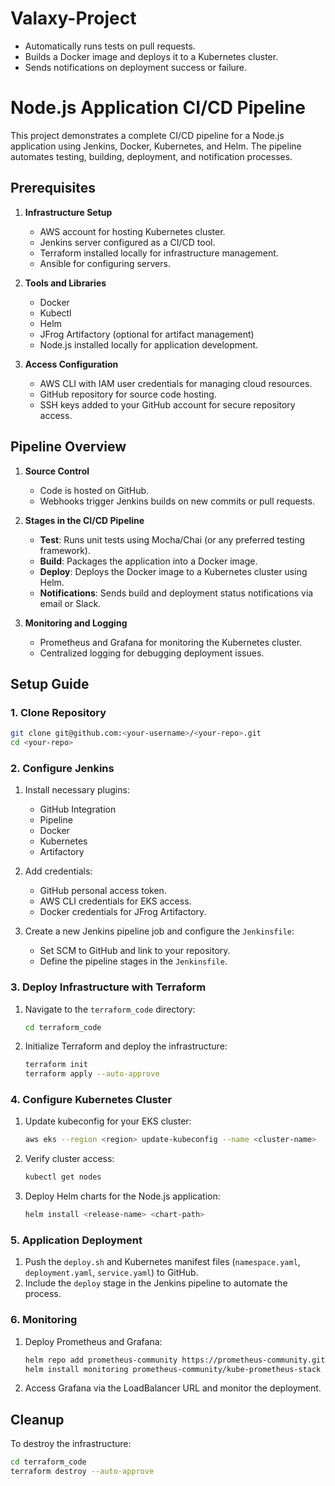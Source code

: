 # Valaxy-Project



- Automatically runs tests on pull requests.
- Builds a Docker image and deploys it to a Kubernetes cluster.
- Sends notifications on deployment success or failure.


# Node.js Application CI/CD Pipeline

This project demonstrates a complete CI/CD pipeline for a Node.js application using Jenkins, Docker, Kubernetes, and Helm. The pipeline automates testing, building, deployment, and notification processes.

## Prerequisites

1. **Infrastructure Setup**
   - AWS account for hosting Kubernetes cluster.
   - Jenkins server configured as a CI/CD tool.
   - Terraform installed locally for infrastructure management.
   - Ansible for configuring servers.

2. **Tools and Libraries**
   - Docker
   - Kubectl
   - Helm
   - JFrog Artifactory (optional for artifact management)
   - Node.js installed locally for application development.

3. **Access Configuration**
   - AWS CLI with IAM user credentials for managing cloud resources.
   - GitHub repository for source code hosting.
   - SSH keys added to your GitHub account for secure repository access.

## Pipeline Overview

1. **Source Control**
   - Code is hosted on GitHub.
   - Webhooks trigger Jenkins builds on new commits or pull requests.

2. **Stages in the CI/CD Pipeline**
   - **Test**: Runs unit tests using Mocha/Chai (or any preferred testing framework).
   - **Build**: Packages the application into a Docker image.
   - **Deploy**: Deploys the Docker image to a Kubernetes cluster using Helm.
   - **Notifications**: Sends build and deployment status notifications via email or Slack.

3. **Monitoring and Logging**
   - Prometheus and Grafana for monitoring the Kubernetes cluster.
   - Centralized logging for debugging deployment issues.

## Setup Guide

### 1. Clone Repository

```bash
git clone git@github.com:<your-username>/<your-repo>.git
cd <your-repo>
```

### 2. Configure Jenkins

1. Install necessary plugins:
   - GitHub Integration
   - Pipeline
   - Docker
   - Kubernetes
   - Artifactory

2. Add credentials:
   - GitHub personal access token.
   - AWS CLI credentials for EKS access.
   - Docker credentials for JFrog Artifactory.

3. Create a new Jenkins pipeline job and configure the `Jenkinsfile`:
   - Set SCM to GitHub and link to your repository.
   - Define the pipeline stages in the `Jenkinsfile`.

### 3. Deploy Infrastructure with Terraform

1. Navigate to the `terraform_code` directory:
   ```bash
   cd terraform_code
   ```
2. Initialize Terraform and deploy the infrastructure:
   ```bash
   terraform init
   terraform apply --auto-approve
   ```

### 4. Configure Kubernetes Cluster

1. Update kubeconfig for your EKS cluster:
   ```bash
   aws eks --region <region> update-kubeconfig --name <cluster-name>
   ```
2. Verify cluster access:
   ```bash
   kubectl get nodes
   ```

3. Deploy Helm charts for the Node.js application:
   ```bash
   helm install <release-name> <chart-path>
   ```

### 5. Application Deployment

1. Push the `deploy.sh` and Kubernetes manifest files (`namespace.yaml`, `deployment.yaml`, `service.yaml`) to GitHub.
2. Include the `deploy` stage in the Jenkins pipeline to automate the process.

### 6. Monitoring

1. Deploy Prometheus and Grafana:
   ```bash
   helm repo add prometheus-community https://prometheus-community.github.io/helm-charts
   helm install monitoring prometheus-community/kube-prometheus-stack
   ```
2. Access Grafana via the LoadBalancer URL and monitor the deployment.

## Cleanup

To destroy the infrastructure:
```bash
cd terraform_code
terraform destroy --auto-approve
```

